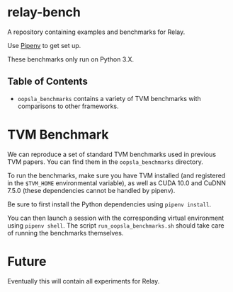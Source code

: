 # relay-bench

A repository containing examples and benchmarks for Relay.

Use [Pipenv](https://github.com/pypa/pipenv) to get set up.

These benchmarks only run on Python 3.X.

## Table of Contents
- `oopsla_benchmarks` contains a variety of TVM benchmarks with comparisons to other frameworks.

# TVM Benchmark
We can reproduce a set of standard TVM benchmarks used in previous
TVM papers. You can find them in the `oopsla_benchmarks` directory.

To run the benchmarks, make sure you have TVM installed (and registered
in the `$TVM_HOME` environmental variable), as well as CUDA 10.0 and
CuDNN 7.5.0 (these dependencies cannot be handled by pipenv).

Be sure to first install the Python dependencies using `pipenv install`.

You can then launch a session with the corresponding virtual environment
using `pipenv shell`. The script `run_oopsla_benchmarks.sh` should take
care of running the benchmarks themselves.

# Future

Eventually this will contain all experiments for Relay.
